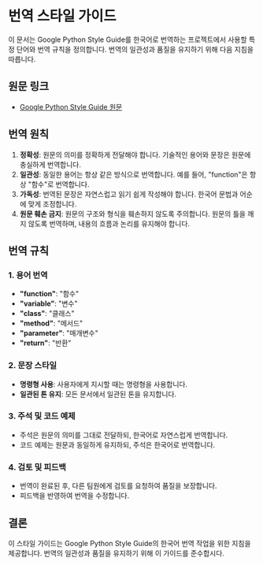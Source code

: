 # 번역 스타일 가이드

이 문서는 Google Python Style Guide를 한국어로 번역하는 프로젝트에서 사용할 특정 단어와 번역 규칙을 정의합니다. 번역의 일관성과 품질을 유지하기 위해 다음 지침을 따릅니다.

## 원문 링크
- [Google Python Style Guide 원문](https://google.github.io/styleguide/pyguide.html)

## 번역 원칙

1. **정확성**: 원문의 의미를 정확하게 전달해야 합니다. 기술적인 용어와 문장은 원문에 충실하게 번역합니다.
2. **일관성**: 동일한 용어는 항상 같은 방식으로 번역합니다. 예를 들어, "function"은 항상 "함수"로 번역합니다.
3. **가독성**: 번역된 문장은 자연스럽고 읽기 쉽게 작성해야 합니다. 한국어 문법과 어순에 맞게 조정합니다.
4. **원문 훼손 금지**: 원문의 구조와 형식을 훼손하지 않도록 주의합니다. 원문의 틀을 깨지 않도록 번역하며, 내용의 흐름과 논리를 유지해야 합니다.

## 번역 규칙

### 1. 용어 번역
- **"function"**: "함수"
- **"variable"**: "변수"
- **"class"**: "클래스"
- **"method"**: "메서드"
- **"parameter"**: "매개변수"
- **"return"**: "반환"

### 2. 문장 스타일
- **명령형 사용**: 사용자에게 지시할 때는 명령형을 사용합니다.
- **일관된 톤 유지**: 모든 문서에서 일관된 톤을 유지합니다.

### 3. 주석 및 코드 예제
- 주석은 원문의 의미를 그대로 전달하되, 한국어로 자연스럽게 번역합니다.
- 코드 예제는 원문과 동일하게 유지하되, 주석은 한국어로 번역합니다.

### 4. 검토 및 피드백
- 번역이 완료된 후, 다른 팀원에게 검토를 요청하여 품질을 보장합니다.
- 피드백을 반영하여 번역을 수정합니다.

## 결론

이 스타일 가이드는 Google Python Style Guide의 한국어 번역 작업을 위한 지침을 제공합니다. 번역의 일관성과 품질을 유지하기 위해 이 가이드를 준수합시다.